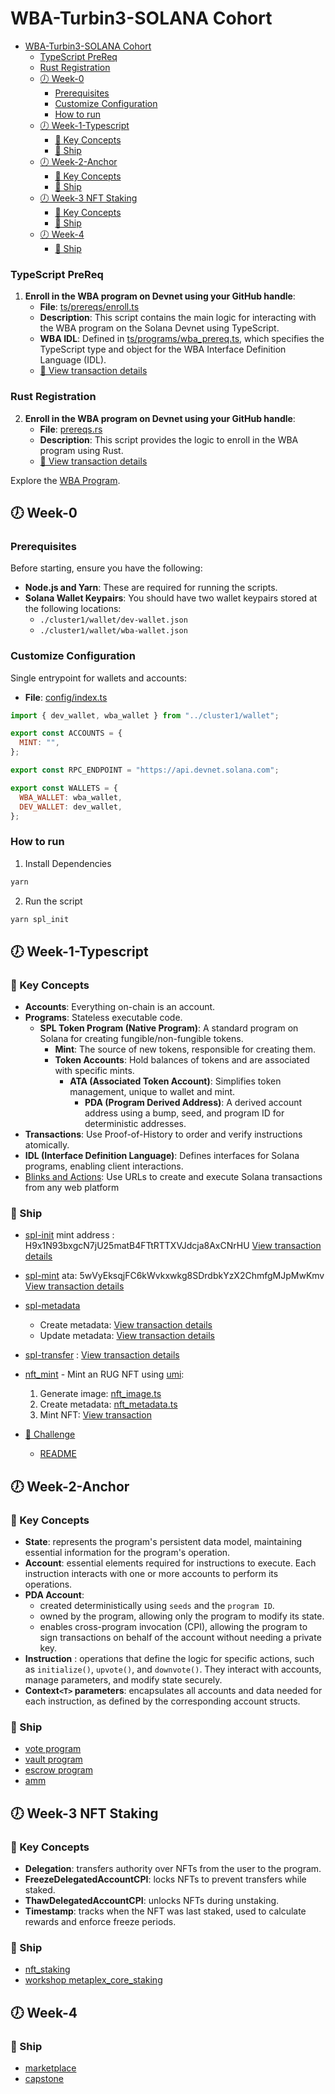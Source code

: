 <!-- markdownlint-disable -->

# WBA-Turbin3-SOLANA Cohort

- [WBA-Turbin3-SOLANA Cohort](#wba-turbin3-solana-cohort)
  - [TypeScript PreReq](#typescript-prereq)
  - [Rust Registration](#rust-registration)
  - [🕖 Week-0](#-week-0)
    - [Prerequisites](#prerequisites)
    - [Customize Configuration](#customize-configuration)
    - [How to run](#how-to-run)
  - [🕖 Week-1-Typescript](#-week-1-typescript)
    - [🔑 Key Concepts](#-key-concepts)
    - [🚀 Ship](#-ship)
  - [🕖 Week-2-Anchor](#-week-2-anchor)
    - [🔑 Key Concepts](#-key-concepts-1)
    - [🚀 Ship](#-ship-1)
  - [🕖 Week-3 NFT Staking](#-week-3-nft-staking)
    - [🔑 Key Concepts](#-key-concepts-2)
    - [🚀 Ship](#-ship-2)
  - [🕖 Week-4](#-week-4)
    - [🚀 Ship](#-ship-3)

### TypeScript PreReq

1. **Enroll in the WBA program on Devnet using your GitHub handle**:
   - **File**: [ts/prereqs/enroll.ts](./ts/prereqs/enroll.ts)
   - **Description**: This script contains the main logic for interacting with the WBA program on the Solana Devnet using TypeScript.
   - **WBA IDL**: Defined in [ts/programs/wba_prereq.ts](./ts/programs/wba_prereq.ts), which specifies the TypeScript type and object for the WBA Interface Definition Language (IDL).
   - [🚀 View transaction details](https://explorer.solana.com/tx/41bc586YMi1Aw29UW5C6a8bk6KUnPBU8veqzJmQn5mrAatrBt7VRRY6DaiP5qHvvqciTSLVXRStb5NWg8FhgR3j5?cluster=devnet)

### Rust Registration

2. **Enroll in the WBA program on Devnet using your GitHub handle**:
   - **File**: [prereqs.rs](./rs/src/prereqs.rs)
   - **Description**: This script provides the logic to enroll in the WBA program using Rust.
   - [🚀 View transaction details](https://explorer.solana.com/tx/HwCDK3phYRt4piKQiVsqvceMsM3566qFrmtncrM15RwZDCdpTiRg5j6htz2EMemWd2NPz15px7LHyMG4pobErTR?cluster=devnet)

Explore the [WBA Program](https://explorer.solana.com/address/WBA52hW35HZU5R2swG57oehbN2fTr7nNhNDgfjnqUoZ/anchor-program?cluster=devnet).

## 🕖 Week-0

### Prerequisites

Before starting, ensure you have the following:

- **Node.js and Yarn**: These are required for running the scripts.
- **Solana Wallet Keypairs**: You should have two wallet keypairs stored at the following locations:
  - `./cluster1/wallet/dev-wallet.json`
  - `./cluster1/wallet/wba-wallet.json`

### Customize Configuration

Single entrypoint for wallets and accounts:

- **File**: [config/index.ts](ts/config/index.ts)

```js
import { dev_wallet, wba_wallet } from "../cluster1/wallet";

export const ACCOUNTS = {
  MINT: "",
};

export const RPC_ENDPOINT = "https://api.devnet.solana.com";

export const WALLETS = {
  WBA_WALLET: wba_wallet,
  DEV_WALLET: dev_wallet,
};
```

### How to run

1. Install Dependencies

```sh
yarn
```

2. Run the script

```sh
yarn spl_init
```

## 🕖 Week-1-Typescript

### 🔑 Key Concepts

- **Accounts**: Everything on-chain is an account.
- **Programs**: Stateless executable code.
  - **SPL Token Program (Native Program)**: A standard program on Solana for creating fungible/non-fungible tokens.
    - **Mint**: The source of new tokens, responsible for creating them.
    - **Token Accounts**: Hold balances of tokens and are associated with specific mints.
      - **ATA (Associated Token Account)**: Simplifies token management, unique to wallet and mint.
        - **PDA (Program Derived Address)**: A derived account address using a bump, seed, and program ID for deterministic addresses.
- **Transactions**: Use Proof-of-History to order and verify instructions atomically.
- **IDL (Interface Definition Language)**: Defines interfaces for Solana programs, enabling client interactions.
- [Blinks and Actions](https://solana.com/docs/advanced/actions): Use URLs to create and execute Solana transactions from any web platform

### 🚀 Ship

- [spl-init](ts/cluster1/spl_init.ts)
  mint address : H9x1N93bxgcN7jU25matB4FTtRTTXVJdcja8AxCNrHU
  [View transaction details](https://explorer.solana.com/tx/3XtX49ot7bQrgGKMEpxppboAK4b1dQ1BeL7o3GpMv6JiYycnCFX9oMdyWP116rRMeYLgQjgDLuBbKTZgbDStA7uw?cluster=devnet)

- [spl-mint](ts/cluster1/spl_mint.ts)
  ata: 5wVyEksqjFC6kWvkxwkg8SDrdbkYzX2ChmfgMJpMwKmv
  [View transaction details](https://explorer.solana.com/tx/4unWMEyBbcFGRbSTbaRANvafif1nEhxCWhEzzsU2MT5eLorTukrUH2JqCVGtAVrxBVz7f4Z1PKiCjcKb4qy9kePd?cluster=devnet)

- [spl-metadata](ts/cluster1/spl_metadata.ts)

  - Create metadata: [View transaction details](https://explorer.solana.com/tx/4eLQXcp8ko9t9pYyC94amWrSj4qgJ1EjnuLJRZCgniJcKxeDTP5phjAKm3GTLZM36bryoSetVQXThmeFuiEtSXiH?cluster=devnet)
  - Update metadata: [View transaction details](https://explorer.solana.com/tx/QwVyXnUCwfAU8qGuix4ykELVW8nSXC1gQHZCUC55ig2pXxJ4cDWFwt8vCdemzvr6fEZjDdT46yPpVQRpJz6C74K?cluster=devnet)

- [spl-transfer](ts/cluster1/spl_transfer.ts) : [View transaction details](https://explorer.solana.com/tx/5GnRX2PcUamgKNxbv9yGVDrJFGsTsPgNPkczdQo2bhtTaogxDZGx7wWAnTRxE7Sif4VuxbcYfFeodB8KHU4brM8u?cluster=devnet)

- [nft_mint](ts/cluster1/nft_mint.ts) - Mint an RUG NFT using [umi](https://developers.metaplex.com/umi):

  1. Generate image: [nft_image.ts](ts/cluster1/nft_image.ts)
  2. Create metadata: [nft_metadata.ts](ts/cluster1/nft_metadata.ts)
  3. Mint NFT: [View transaction](https://explorer.solana.com/tx/4uLPYrU6cbc48wGiXgE35BwZ7bji2RLx5RPbAM3VAiEJ39RnLoZWjmd4B2ENoB8wEVsY268PVvLKPmSan4ELoxej?cluster=devnet)

- [🦾 Challenge](challenges/rug-blinks/app/api/action/route.ts)
  - [README](challenges/rug-blinks/README.md)

## 🕖 Week-2-Anchor

### 🔑 Key Concepts

- **State**: represents the program's persistent data model, maintaining essential information for the program's operation.
- **Account**: essential elements required for instructions to execute. Each instruction interacts with one or more accounts to perform its operations.
- **PDA Account**:
  - created deterministically using `seeds` and the `program ID`.
  - owned by the program, allowing only the program to modify its state.
  - enables cross-program invocation (CPI), allowing the program to sign transactions on behalf of the account without needing a private key.
- **Instruction** : operations that define the logic for specific actions, such as `initialize()`, `upvote()`, and `downvote()`. They interact with accounts, manage parameters, and modify state securely.
- **Context`<T>` parameters**: encapsulates all accounts and data needed for each instruction, as defined by the corresponding account structs.

### 🚀 Ship

- [vote program](anchor/vote-program/README.md)
- [vault program](anchor/vault/README.md)
- [escrow program](anchor/escrow/README.md)
- [amm](anchor/amm/README.md)

## 🕖 Week-3 NFT Staking

### 🔑 Key Concepts

- **Delegation**: transfers authority over NFTs from the user to the program.
- **FreezeDelegatedAccountCPI**: locks NFTs to prevent transfers while staked.
- **ThawDelegatedAccountCPI**: unlocks NFTs during unstaking.
- **Timestamp**: tracks when the NFT was last staked, used to calculate rewards and enforce freeze periods.

### 🚀 Ship

- [nft_staking](anchor/nft-staking/README.md)
- [workshop metaplex_core_staking](anchor/metaplex-core-staking/README.md)

## 🕖 Week-4

### 🚀 Ship

- [marketplace](anchor/marketplace/README.md)
- [capstone](capstone/README.md)
